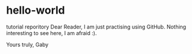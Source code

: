 # hello-world
tutorial reporitory
Dear Reader,
I am just practising using GitHub. Nothing interesting to see here, I am afraid :).

Yours truly,
Gaby
